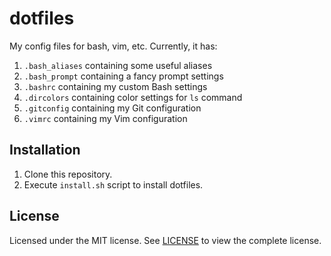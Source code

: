 dotfiles
========

My config files for bash, vim, etc. Currently, it has:

1. `.bash_aliases` containing some useful aliases
2. `.bash_prompt` containing a fancy prompt settings
3. `.bashrc` containing my custom Bash settings
4. `.dircolors` containing color settings for `ls` command
5. `.gitconfig` containing my Git configuration
6. `.vimrc` containing my Vim configuration

Installation
------------

1. Clone this repository.
2. Execute `install.sh` script to install dotfiles.

License
-------

Licensed under the MIT license. See [LICENSE](https://github.com/kemskems/dotfiles/blob/master/LICENSE) to view the complete license.
